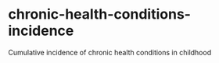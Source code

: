 # chronic-health-conditions-incidence
Cumulative incidence of chronic health conditions in childhood
